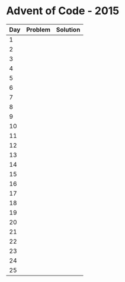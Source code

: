 # Advent of Code - 2015

| Day | Problem | Solution |
| --- | ------- | -------- |
| 1   |         |          |
| 2   |         |          |
| 3   |         |          |
| 4   |         |          |
| 5   |         |          |
| 6   |         |          |
| 7   |         |          |
| 8   |         |          |
| 9   |         |          |
| 10  |         |          |
| 11  |         |          |
| 12  |         |          |
| 13  |         |          |
| 14  |         |          |
| 15  |         |          |
| 16  |         |          |
| 17  |         |          |
| 18  |         |          |
| 19  |         |          |
| 20  |         |          |
| 21  |         |          |
| 22  |         |          |
| 23  |         |          |
| 24  |         |          |
| 25  |         |          |
